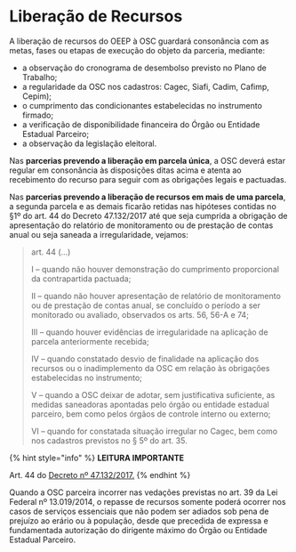 # Liberação de Recursos

A liberação de recursos do OEEP à OSC guardará consonância com as metas, fases ou etapas de execução do objeto da parceria, mediante:&#x20;

* a observação do cronograma de desembolso previsto no Plano de Trabalho;&#x20;
* a regularidade da OSC nos cadastros: Cagec, Siafi, Cadim, Cafimp, Cepim);&#x20;
* o cumprimento das condicionantes estabelecidas no instrumento firmado;&#x20;
* a verificação de disponibilidade financeira do Órgão ou Entidade Estadual Parceiro;&#x20;
* a observação da legislação eleitoral.&#x20;

Nas **parcerias prevendo a liberação em parcela única**, a OSC deverá estar regular em consonância às disposições ditas acima e atenta ao recebimento do recurso para seguir com as obrigações legais e pactuadas.

Nas **parcerias prevendo a liberação de recursos em mais de uma parcela**, a segunda parcela e as demais ficarão retidas nas hipóteses contidas no §1º do art. 44 do Decreto 47.132/2017 até que seja cumprida a obrigação de apresentação do relatório de monitoramento ou de prestação de contas anual ou seja saneada a irregularidade, vejamos:

> art. 44 (...)
>
> I – quando não houver demonstração do cumprimento proporcional da contrapartida pactuada;
>
> II – quando não houver apresentação de relatório de monitoramento ou de prestação de contas anual, se concluído o período a ser monitorado ou avaliado, observados os arts. 56, 56-A e 74;
>
> III – quando houver evidências de irregularidade na aplicação de parcela anteriormente recebida;
>
> IV – quando constatado desvio de finalidade na aplicação dos recursos ou o inadimplemento da OSC em relação às obrigações estabelecidas no instrumento;
>
> V – quando a OSC deixar de adotar, sem justificativa suficiente, as medidas saneadoras apontadas pelo órgão ou entidade estadual parceiro, bem como pelos órgãos de controle interno ou externo;
>
> VI – quando for constatada situação irregular no Cagec, bem como nos cadastros previstos no § 5º do art. 35.

{% hint style="info" %}
**LEITURA IMPORTANTE**&#x20;

Art. 44 do [Decreto nº 47.132/2017.](https://www.almg.gov.br/consulte/legislacao/completa/completa-nova-min.html?tipo=DEC\&num=47132\&ano=2017)
{% endhint %}

Quando a OSC parceira incorrer nas vedações previstas no art. 39 da Lei Federal nº 13.019/2014, o repasse de recursos somente poderá ocorrer nos casos de serviços essenciais que não podem ser adiados sob pena de prejuízo ao erário ou à população, desde que precedida de expressa e fundamentada autorização do dirigente máximo do Órgão ou Entidade Estadual Parceiro.&#x20;
